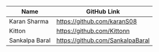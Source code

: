 | Name     | GitHub Link|
| ---      | ---       |
| Karan Sharma | https://github.com/karanS08     |
| Kitton | https://github.com/Kittonn    |
| Sankalpa Baral | https://github.com/SankalpaBaral    |
